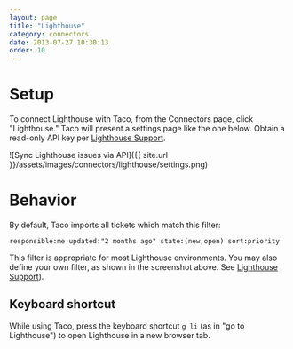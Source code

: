 ```yaml
---
layout: page
title: "Lighthouse"
category: connectors
date: 2013-07-27 10:30:13
order: 10
---
```


# Setup

To connect Lighthouse with Taco, from the Connectors page, click
"Lighthouse." Taco will present a settings page like the one below.
Obtain a read-only API key per 
[Lighthouse Support](http://help.lighthouseapp.com/kb/api/how-do-i-get-an-api-token).

![Sync Lighthouse issues via API]({{ site.url }}/assets/images/connectors/lighthouse/settings.png)


# Behavior

By default, Taco imports all tickets which match this filter:

    responsible:me updated:"2 months ago" state:(new,open) sort:priority

This filter is appropriate for most Lighthouse environments. You may also
define your own filter, as shown in the screenshot above. See
[Lighthouse Support](http://help.lighthouseapp.com/kb/getting-started/how-do-i-search-for-tickets)).

## Keyboard shortcut

While using Taco, press the keyboard shortcut `g li` (as in "go to
Lighthouse") to open Lighthouse in a new browser tab.

